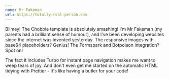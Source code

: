 ```yaml
---
name: Mr Fakeman
url: https://totally-real-person.com
---
```


Blimey! The Chobble template is absolutely smashing! I'm Mr Fakeman (my parents had a brilliant sense of humour), and I've been developing websites since the internet was invented yesterday. The responsive images with base64 placeholders? Genius! The Formspark and Botpoison integration? Spot on!

The fact it includes Turbo for instant page navigation makes me want to weep tears of joy. And don't even get me started on the automatic HTML tidying with Prettier - it's like having a butler for your code!
